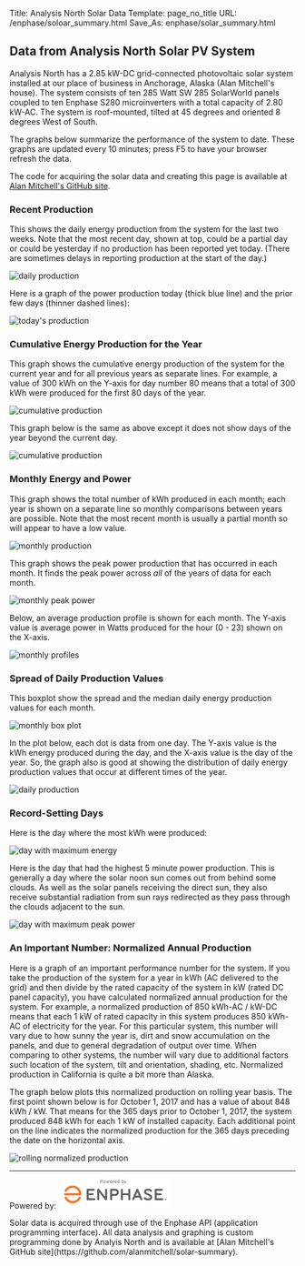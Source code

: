 Title: Analysis North Solar Data
Template: page_no_title
URL: /enphase/soloar_summary.html
Save_As: enphase/solar_summary.html

## Data from Analysis North Solar PV System

Analysis North has a 2.85 kW-DC grid-connected photovoltaic solar system installed at our place
of business in Anchorage, Alaska (Alan Mitchell's house).  The system consists of
ten 285 Watt SW 285 SolarWorld panels coupled to ten Enphase S280 microinverters
with a total capacity of 2.80 kW-AC.
The system is roof-mounted, tilted at 45 degrees and oriented 8 degrees
West of South.

The graphs below summarize the performance of the system to date.  These graphs
are updated every 10 minutes; press F5 to have your browser refresh
the data.

The code for acquiring the solar data and creating this page is available at 
[Alan Mitchell's GitHub site](https://github.com/alanmitchell/solar-summary).

### Recent Production

This shows the daily energy production from the system for the last two weeks.  Note that
the most recent day, shown at top, could be a partial day or could be yesterday if no production
has been reported yet today.  (There are sometimes delays in reporting production at the start 
of the day.)

![daily production](images/last_days.png?q=1)

Here is a graph of the power production today (thick blue line) and the prior
few days (thinner dashed lines):

![today's production](images/last_day.png?q=1)

### Cumulative Energy Production for the Year

This graph shows the cumulative energy production of the system for the current year
and for all previous years as separate lines.  For example, a value of 300 kWh on the
Y-axis for day number 80 means that a total of 300 kWh were produced for the first 80
days of the year.

![cumulative production](images/cum_kwh.png?q=1)

This graph below is the same as above except it does not show days of the year beyond the
current day.

![cumulative production](images/cum_kwh_partial.png?q=1)

### Monthly Energy and Power

This graph shows the total number of kWh produced in each month;
each year is shown on a separate line so monthly comparisons between years
are possible.  Note that the most recent month is usually a partial month so will
appear to have a low value.

![monthly production](images/by_month_by_year.png?q=1)

This graph shows the peak power production that has occurred in each month.  It finds
the peak power across *all* of the years of data for each month.

![monthly peak power](images/max_power.png?q=1)

Below, an average production profile is shown for each month.  The Y-axis value is average
power in Watts produced for the hour (0 - 23) shown on the X-axis.

![monthly profiles](images/monthly_profile.png?q=1)

### Spread of Daily Production Values

This boxplot show the spread and the median daily energy production values for each
month.

![monthly box plot](images/monthly_box.png?q=1)

In the plot below, each dot is data from one day.  The Y-axis value is the kWh energy
produced during the day, and the X-axis value is the day of the year.  So, the graph also
is good at showing the distribution of daily energy production values that occur at
different times of the year.

![daily production](images/daily_production.png?q=1)

### Record-Setting Days

Here is the day where the most kWh were produced:

![day with maximum energy](images/max_energy_day.png?q=1)

Here is the day that had the highest 5 minute power production.  This is generally
a day where the solar noon sun comes out from behind some clouds.  As well as the 
solar panels receiving the direct sun, they also receive substantial radiation from
sun rays redirected as they pass through the clouds adjacent to the sun.

![day with maximum peak power](images/max_power_day.png?q=1)

### An Important Number: Normalized Annual Production

Here is a graph of an important performance number for the system.  If you
take the production of the system for a year in kWh (AC delivered to the grid) 
and then divide by 
the rated capacity of the system in kW (rated DC panel capacity), you have calculated
normalized annual production for the system.  For example, a normalized production of 850 kWh-AC / kW-DC
means that each 1 kW of rated capacity in this system produces 850 kWh-AC of electricity
for the year. For this particular system, this number will vary due to 
how sunny the year is, dirt and snow accumulation on the panels,
and due to general degradation of output over time.  When
comparing to other systems, the number will vary due to additional factors such 
location of the system, tilt and orientation, shading, etc.  Normalized
production in California is quite a bit more than Alaska.

The graph below plots this normalized production on rolling year basis.  The 
first point shown below is for October 1, 2017 and has a value of about
848 kWh / kW.  That means for the 365 days prior to October 1, 2017, the system
produced 848 kWh for each 1 kW of installed capacity.  Each additional point
on the line indicates the normalized production for the 365 days preceding the
date on the horizontal axis.

![rolling normalized production](images/rolling_yr_kwh.png?q=1)

---

<p>
Powered by: <a href="http://enphase.com"><img alt="Enphase Logo" src="images/Powered_By_Enphase_Logo.png" width="200"></a>
</p>
Solar data is acquired through use of the Enphase API (application programming interface).  
All data analysis and graphing is custom programming done by Analyis North and is available at 
[Alan Mitchell's GitHub site](https://github.com/alanmitchell/solar-summary).
